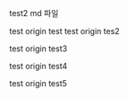 test2 md 파일

test origin test
test origin tes2


test origin test3


test origin test4

test origin test5